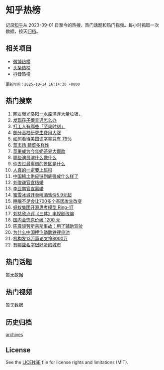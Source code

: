 # 知乎热榜

记录[知乎](https://www.zhihu.com/)从 2023-09-01 日至今的热搜、热门话题和热门视频。每小时抓取一次数据，按天[归档](archives)。

## 相关项目

- [微博热榜](https://github.com/hotarchive/weibo)
- [头条热榜](https://github.com/hotarchive/toutiao)
- [抖音热榜](https://github.com/hotarchive/douyin)


`更新时间：2025-10-14 16:14:30 +0800`

## 热门搜索

1. [网友曝光洛阳一水库漂浮大量垃圾，](https://www.zhihu.com/search?q=%E7%BD%91%E5%8F%8B%E6%9B%9D%E5%85%89%E6%B4%9B%E9%98%B3%E4%B8%80%E6%B0%B4%E5%BA%93%E6%BC%82%E6%B5%AE%E5%A4%A7%E9%87%8F%E5%9E%83%E5%9C%BE%EF%BC%8C)
1. [发现孩子很普通怎么办](https://www.zhihu.com/search?q=%E5%8F%91%E7%8E%B0%E5%AD%A9%E5%AD%90%E5%BE%88%E6%99%AE%E9%80%9A%E6%80%8E%E4%B9%88%E5%8A%9E)
1. [打工人有哪些「至爽时刻」](https://www.zhihu.com/search?q=%E6%89%93%E5%B7%A5%E4%BA%BA%E6%9C%89%E5%93%AA%E4%BA%9B%E3%80%8C%E8%87%B3%E7%88%BD%E6%97%B6%E5%88%BB%E3%80%8D)
1. [部分高校研究生费用大涨](https://www.zhihu.com/search?q=%E9%83%A8%E5%88%86%E9%AB%98%E6%A0%A1%E7%A0%94%E7%A9%B6%E7%94%9F%E8%B4%B9%E7%94%A8%E5%A4%A7%E6%B6%A8)
1. [如何看待美国识字率只有 79％](https://www.zhihu.com/search?q=%E5%A6%82%E4%BD%95%E7%9C%8B%E5%BE%85%E7%BE%8E%E5%9B%BD%E8%AF%86%E5%AD%97%E7%8E%87%E5%8F%AA%E6%9C%89%2079%EF%BC%85)
1. [菜市场 蔬菜多样性](https://www.zhihu.com/search?q=%E8%8F%9C%E5%B8%82%E5%9C%BA%20%E8%94%AC%E8%8F%9C%E5%A4%9A%E6%A0%B7%E6%80%A7)
1. [苹果成为今年奶茶界大爆款](https://www.zhihu.com/search?q=%E8%8B%B9%E6%9E%9C%E6%88%90%E4%B8%BA%E4%BB%8A%E5%B9%B4%E5%A5%B6%E8%8C%B6%E7%95%8C%E5%A4%A7%E7%88%86%E6%AC%BE)
1. [哪些演员演什么像什么](https://www.zhihu.com/search?q=%E5%93%AA%E4%BA%9B%E6%BC%94%E5%91%98%E6%BC%94%E4%BB%80%E4%B9%88%E5%83%8F%E4%BB%80%E4%B9%88)
1. [你去过最离谱的景区是什么](https://www.zhihu.com/search?q=%E4%BD%A0%E5%8E%BB%E8%BF%87%E6%9C%80%E7%A6%BB%E8%B0%B1%E7%9A%84%E6%99%AF%E5%8C%BA%E6%98%AF%E4%BB%80%E4%B9%88)
1. [人真的一定要上班吗](https://www.zhihu.com/search?q=%E4%BA%BA%E7%9C%9F%E7%9A%84%E4%B8%80%E5%AE%9A%E8%A6%81%E4%B8%8A%E7%8F%AD%E5%90%97)
1. [中国稀土供应链到底强成什么样了](https://www.zhihu.com/search?q=%E4%B8%AD%E5%9B%BD%E7%A8%80%E5%9C%9F%E4%BE%9B%E5%BA%94%E9%93%BE%E5%88%B0%E5%BA%95%E5%BC%BA%E6%88%90%E4%BB%80%E4%B9%88%E6%A0%B7%E4%BA%86)
1. [刘俊谦官宣结婚](https://www.zhihu.com/search?q=%E5%88%98%E4%BF%8A%E8%B0%A6%E5%AE%98%E5%AE%A3%E7%BB%93%E5%A9%9A)
1. [李亚鹏官宣离婚](https://www.zhihu.com/search?q=%E6%9D%8E%E4%BA%9A%E9%B9%8F%E5%AE%98%E5%AE%A3%E7%A6%BB%E5%A9%9A)
1. [蜜雪冰城开卖啤酒售价5.9元起](https://www.zhihu.com/search?q=%E8%9C%9C%E9%9B%AA%E5%86%B0%E5%9F%8E%E5%BC%80%E5%8D%96%E5%95%A4%E9%85%92%E5%94%AE%E4%BB%B75.9%E5%85%83%E8%B5%B7)
1. [睡眠不足会让700多个基因发生改变](https://www.zhihu.com/search?q=%E7%9D%A1%E7%9C%A0%E4%B8%8D%E8%B6%B3%E4%BC%9A%E8%AE%A9700%E5%A4%9A%E4%B8%AA%E5%9F%BA%E5%9B%A0%E5%8F%91%E7%94%9F%E6%94%B9%E5%8F%98)
1. [蚂蚁集团开源思考模型 Ring-1T](https://www.zhihu.com/search?q=%E8%9A%82%E8%9A%81%E9%9B%86%E5%9B%A2%E5%BC%80%E6%BA%90%E6%80%9D%E8%80%83%E6%A8%A1%E5%9E%8B%20Ring-1T)
1. [刘慈欣点评《三体》电视剧改编](https://www.zhihu.com/search?q=%E5%88%98%E6%85%88%E6%AC%A3%E7%82%B9%E8%AF%84%E3%80%8A%E4%B8%89%E4%BD%93%E3%80%8B%E7%94%B5%E8%A7%86%E5%89%A7%E6%94%B9%E7%BC%96)
1. [国内金饰克价破 1200 元](https://www.zhihu.com/search?q=%E5%9B%BD%E5%86%85%E9%87%91%E9%A5%B0%E5%85%8B%E4%BB%B7%E7%A0%B4%201200%20%E5%85%83)
1. [陈震谈劳斯莱斯事故：用了辅助驾驶](https://www.zhihu.com/search?q=%E9%99%88%E9%9C%87%E8%B0%88%E5%8A%B3%E6%96%AF%E8%8E%B1%E6%96%AF%E4%BA%8B%E6%95%85%EF%BC%9A%E7%94%A8%E4%BA%86%E8%BE%85%E5%8A%A9%E9%A9%BE%E9%A9%B6)
1. [为什么中国押注磷酸铁锂电池](https://www.zhihu.com/search?q=%E4%B8%BA%E4%BB%80%E4%B9%88%E4%B8%AD%E5%9B%BD%E6%8A%BC%E6%B3%A8%E7%A3%B7%E9%85%B8%E9%93%81%E9%94%82%E7%94%B5%E6%B1%A0)
1. [机构发13万篇论文挣8000万](https://www.zhihu.com/search?q=%E6%9C%BA%E6%9E%84%E5%8F%9113%E4%B8%87%E7%AF%87%E8%AE%BA%E6%96%87%E6%8C%A38000%E4%B8%87)
1. [有哪些名字很好听的城市](https://www.zhihu.com/search?q=%E6%9C%89%E5%93%AA%E4%BA%9B%E5%90%8D%E5%AD%97%E5%BE%88%E5%A5%BD%E5%90%AC%E7%9A%84%E5%9F%8E%E5%B8%82)

## 热门话题

暂无数据

## 热门视频

暂无数据

## 历史归档

[archives](archives)

## License

See the [LICENSE](LICENSE) file for license rights and limitations (MIT).
